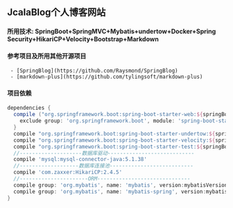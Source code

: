 ## JcalaBlog个人博客网站

#### 所用技术: SpringBoot+SpringMVC+Mybatis+undertow+Docker+Spring Security+HikariCP+Velocity+Bootstrap+Markdown

#### 参考项目及所用其他开源项目
     - [SpringBlog](https://github.com/Raysmond/SpringBlog)
     - [markdown-plus](https://github.com/tylingsoft/markdown-plus)
    
#### 项目依赖
```groovy
dependencies {
  compile ("org.springframework.boot:spring-boot-starter-web:${springBootVersion}"){
    exclude group: 'org.springframework.boot', module: 'spring-boot-starter-tomcat'
  }
  compile "org.springframework.boot:spring-boot-starter-undertow:${springBootVersion}"
  compile "org.springframework.boot:spring-boot-starter-velocity:${springBootVersion}"
  compile "org.springframework.boot:spring-boot-starter-test:${springBootVersion}"
  //--------------------数据库驱动----------------------------
  compile 'mysql:mysql-connector-java:5.1.38'
  //-------------------数据库连接池---------------------------
  compile 'com.zaxxer:HikariCP:2.4.5'
  //----------------------ORM------------------------------
  compile group: 'org.mybatis', name: 'mybatis', version:mybatisVersion
  compile group: 'org.mybatis', name: 'mybatis-spring', version:mybatisSpringVersion
}
```

